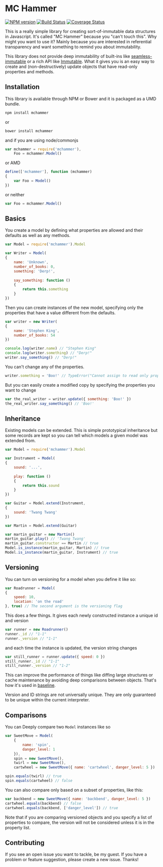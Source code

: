# MC Hammer

[![NPM version][1]][2] [![Build Status][3]][4] [![Coverage Status][5]][6]

This is a really simple library for creating sort-of-immutable data structures in Javascript. It's called "MC Hammer" because you "can't touch this". Why might you want to use it? Mainly because you are interested in referential transparency and want something to remind you about immutability.

This library does not provide deep immutability of built-ins like [seamless-immutable](seamless) or a rich API like [Immutable](https://github.com/facebook/immutable-js/). What it gives you is an easy way to create and (non-destructively) update objects that have read-only properties and methods.

## Installation

This library is available through NPM or Bower and it is packaged as a UMD bundle.

```sh
npm install mchammer
```

or

```sh
bower install mchammer
```

and if you are using node/commonjs

```js
var mchammer = require('mchammer'),
	Foo = mchammer.Model()
```

or AMD

```js
define(['mchammer'], function (mchammer)
{
	var Foo = Model()
})
```

or neither

```js
var Foo = mchammer.Model()
```

## Basics

You create a model by defining what properties are allowed and their defaults as well as any methods.

```js
var Model = require('mchammer').Model

var Writer = Model(
{
	name: 'Unknown',
	number_of_books: 0,
	something: 'Derp!',
	
	say_something: function ()
	{
		return this.something
	}
})
```

Then you can create instances of the new model, specifying only the properties that
have a value different from the defaults.

```js
var writer = new Writer(
{
	name: 'Stephen King',
	number_of_books: 54
})

console.log(writer.name) // "Stephen King"
console.log(writer.something) // "Derp!"
writer.say_something() // "Derp!"
```

You can't change any of the properties.

```js
writer.something = 'Boo!' // TypeError("Cannot assign to read only property 'something' of [object Object]")
```

But you can easily create a modified copy by specifying the properties you want to change

```js
var the_real_writer = writer.update({ something: 'Boo!' })
the_real_writer.say_something() // 'Boo!'
```

## Inheritance

Existing models can be extended. This is simple prototypical inheritance but some records are kept so you can tell which models a given model was extended from.

```js
var Model = require('mchammer').Model

var Instrument = Model(
{
	sound: '...',
	
	play: function ()
	{
		return this.sound
	}
})

var Guitar = Model.extend(Instrument,
{
	sound: 'Twang Twang'
})

var Martin = Model.extend(Guitar)

var martin_guitar = new Martin()
martin_guitar.play() // 'Twang Twang'
martin_guitar.constructor == Martin // true
Model.is_instance(martin_guitar, Martin) // true
Model.is_instance(martin_guitar, Instrument) // true
```

## Versioning

You can turn on versioning for a model when you define it like so:

```js
var Roadrunner = Model(
{
	speed: 10,
	location: 'on the road'
}, true) // The second argument is the versioning flag
```

This does a few things. It gives each newly constructed instance a unique id and version

```js
var runner = new Roadrunner()
runner._id // "1-1"
runner._version // "1-1"
```

and each time the instance is updated, the version string changes

```js
var still_runner = runner.update({ speed: 0 })
still_runner._id // "1-1"
still_runner._version // "1-2"
```

This can improve the performance of things like diffing large structures or cache maintenance by avoiding deep comparisons between objects. That's how it's used in [baseline](http://github.com/cooper-software/baseline).

Version and ID strings are not universally unique. They are only guaranteed to be unique within the current interpreter.

## Comparisons

You can Deeply compare two `Model` instances like so

```js
var SweetMove = Model(
	{
		name: 'spin',
		danger_level: 1
	}),
	spin = new SweetMove(),
	twirl = new SweetMove(),
	cartwheel = new SweetMove({ name: 'cartwheel', danger_level: 5 })

spin.equals(twirl) // true
spin.equals(cartwheel) // false
```

You can also compare only based on a subset of properties, like this:

```js
var backbend = new SweetMove({ name: 'backbend', danger_level: 5 })
cartwheel.equals(backbend) // false
cartwheel.equals(backbend, ['danger_level']) // true
```

Note that if you are comparing versioned objects and you specify a list of properties to compare, the version will not be considered unless it is in the property list.

## Contributing

If you see an open issue you want to tackle, be my guest. If you have a problem or feature suggestion, please create a new issue. Thanks!

[1]: https://badge.fury.io/js/mchammer.svg
[2]: https://badge.fury.io/js/mchammer
[3]: https://secure.travis-ci.org/cooper-software/mchammer.svg
[4]: https://travis-ci.org/cooper-software/mchammer
[5]: http://img.shields.io/coveralls/cooper-software/mchammer.svg
[6]: https://coveralls.io/r/cooper-software/mchammer
